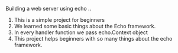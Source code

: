 Building a web server using echo ..
1. This is a simple project for beginners
2. We learned some basic things about the Echo framework.
3. In every handler function we pass echo.Context object
4. This project helps beginners with so many things about the echo framework. 
